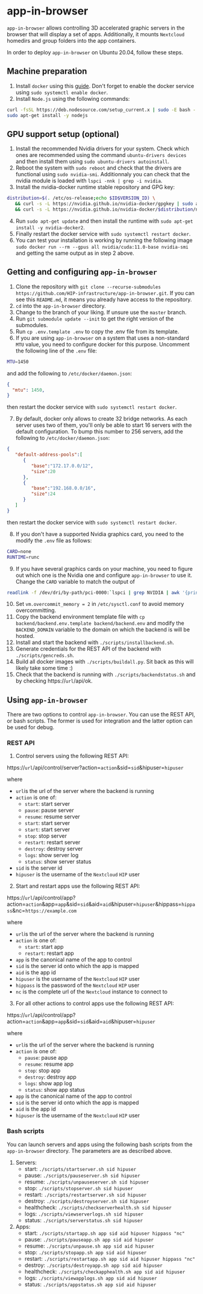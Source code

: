 # app-in-browser

`app-in-browser` allows controlling 3D accelerated graphic servers in the browser that will display a set of apps. Additionally, it mounts `Nextcloud` homedirs and group folders into the app containers.

In order to deploy `app-in-browser` on Ubuntu 20.04, follow these steps.


## Machine preparation
1. Install `docker` using this [guide](https://www.digitalocean.com/community/tutorials/how-to-install-and-use-docker-on-ubuntu-20-04). Don't forget to enable the docker service using `sudo systemctl enable docker`.
2. Install `Node.js` using the following commands:
```bash
curl -fsSL https://deb.nodesource.com/setup_current.x | sudo -E bash -
sudo apt-get install -y nodejs
```

## GPU support setup (optional)
1. Install the recommended Nvidia drivers for your system. Check which ones are recommended using the command `ubuntu-drivers devices` and then install them using `sudo ubuntu-drivers autoinstall`.
2. Reboot the system with `sudo reboot` and check that the drivers are functional using `sudo nvidia-smi`. Additionnaly you can check that the nvidia module is loaded with `lspci -nnk | grep -i nvidia`.
3. Install the nvidia-docker runtime stable repository and GPG key:
```bash
distribution=$(. /etc/os-release;echo $ID$VERSION_ID) \
   && curl -s -L https://nvidia.github.io/nvidia-docker/gpgkey | sudo apt-key add - \
   && curl -s -L https://nvidia.github.io/nvidia-docker/$distribution/nvidia-docker.list | sudo tee /etc/apt/sources.list.d/nvidia-docker.list
```

4. Run `sudo apt-get update` and then install the runtime with `sudo apt-get install -y nvidia-docker2`.
5. Finally restart the docker service with `sudo systemctl restart docker`.
6. You can test your installation is working by running the following image `sudo docker run --rm --gpus all nvidia/cuda:11.0-base nvidia-smi` and getting the same output as in step 2 above.

## Getting and configuring `app-in-browser`
1. Clone the repository with `git clone --recurse-submodules https://github.com/HIP-infrastructure/app-in-browser.git`. If you can see this `README.md`, it means you already have access to the repository.
2. `cd` into the `app-in-browser` directory.
3. Change to the branch of your liking. If unsure use the `master` branch.
4. Run `git submodule update --init` to get the right version of the submodules.
5. Run `cp .env.template .env` to copy the .env file from its template.
6. If you are using `app-in-browser` on a system that uses a non-standard `MTU` value, you need to configure docker for this purpose. Uncomment the following line of the `.env` file:
```bash
MTU=1450
```
and add the following to `/etc/docker/daemon.json`:
```json
{
  "mtu": 1450,
}
```
then restart the docker service with `sudo systemctl restart docker`.

7. By default, docker only allows to create 32 bridge networks. As each server uses two of them, you'll only be able to start 16 servers with the default configuration. To bump this number to 256 servers, add the following to `/etc/docker/daemon.json`:
```json
{
   "default-address-pools":[
      {
         "base":"172.17.0.0/12",
         "size":20
      },
      {
         "base":"192.168.0.0/16",
         "size":24
      }
   ]
}
```
then restart the docker service with `sudo systemctl restart docker`.

8. If you don't have a supported Nvidia graphics card, you need to the modify the `.env` file as follows:
```bash
CARD=none
RUNTIME=runc
```
9. If you have several graphics cards on your machine, you need to figure out which one is the Nvidia one and configure `app-in-browser` to use it. Change the `CARD` variable to match the output of
```bash
readlink -f /dev/dri/by-path/pci-0000:`lspci | grep NVIDIA | awk '{print $1}'`-card | xargs basename
```
10. Set `vm.overcommit_memory = 2` in `/etc/sysctl.conf` to avoid memory overcommitting.
11. Copy the backend environment template file with `cp backend/backend.env.template backend/backend.env` and modify the `BACKEND_DOMAIN` variable to the domain on which the backend is will be hosted.
12. Install and start the backend with `./scripts/installbackend.sh`.
13. Generate credentials for the REST API of the backend with `./scripts/gencreds.sh`. 
14. Build all docker images with `./scripts/buildall.py`. Sit back as this will likely take some time :)
15. Check that the backend is running with `./scripts/backendstatus.sh` and by checking https://`url`/api/ok.
 
## Using `app-in-browser`
There are two options to control `app-in-browser`. You can use the REST API, or bash scripts. The former is used for integration and the latter option can be used for debug.

### REST API
1. Control servers using the following REST API:

https://`url`/api/control/server?action=`action`&sid=`sid`&hipuser=`hipuser`

where
   * `url`is the url of the server where the backend is running
   * `action` is one of:
      * `start`: start server
      * `pause`: pause server
      * `resume`: resume server
      * `start`: start server 
      * `start`: start server
      * `stop`: stop server
      * `restart`: restart server
      * `destroy`: destroy server
      * `logs`: show server log
      * `status`: show server status
   * `sid` is the server id
   * `hipuser` is the username of the `Nextcloud` `HIP` user
2. Start and restart apps use the following REST API:

https://`url`/api/control/app?action=`action`&app=`app`&sid=`sid`&aid=`aid`&hipuser=`hipuser`&hippass=`hippass`&nc=`https://example.com`

where
   * `url`is the url of the server where the backend is running
   * `action` is one of:
      * `start`: start app
      * `restart`: restart app
   * `app` is the canonical name of the app to control
   * `sid` is the server id onto which the app is mapped
   * `aid` is the app id
   * `hipuser` is the username of the `Nextcloud` `HIP` user
   * `hippass` is the password of the `Nextcloud` `HIP` user
   * `nc` is the complete url of the `Nextcloud` instance to connect to
 3. For all other actions to control apps use the following REST API:

https://`url`/api/control/app?action=`action`&app=`app`&sid=`sid`&aid=`aid`&hipuser=`hipuser`

where
   * `url`is the url of the server where the backend is running
   * `action` is one of:
      * `pause`: pause app
      * `resume`: resume app
      * `stop`: stop app
      * `destroy`: destroy app
      * `logs`: show app log
      * `status`: show app status
   * `app` is the canonical name of the app to control
   * `sid` is the server id onto which the app is mapped
   * `aid` is the app id
   * `hipuser` is the username of the `Nextcloud` `HIP` user

### Bash scripts
You can launch servers and apps using the following bash scripts from the `app-in-browser` directory. The parameters are as described above.
1. Servers:
   * start: `./scripts/startserver.sh sid hipuser`
   * pause: `./scripts/pauseserver.sh sid hipuser`
   * resume: `./scripts/unpauseserver.sh sid hipuser`
   * stop: `./scripts/stopserver.sh sid hipuser`
   * restart: `./scripts/restartserver.sh sid hipuser`
   * destroy: `./scripts/destroyserver.sh sid hipuser`
   * healthcheck: `./scripts/checkserverhealth.sh sid hipuser`
   * logs: `./scripts/viewserverlogs.sh sid hipuser`
   * status: `./scripts/serverstatus.sh sid hipuser`
2. Apps:
   * start: `./scripts/startapp.sh app sid aid hipuser hippass "nc"`
   * pause: `./scripts/pauseapp.sh app sid aid hipuser`
   * resume: `./scripts/unpause.sh app sid aid hipuser`
   * stop: `./scripts/stopapp.sh app sid aid hipuser`
   * restart: `./scripts/restartapp.sh app sid aid hipuser hippass "nc"`
   * destroy: `./scripts/destroyapp.sh app sid aid hipuser`
   * healthcheck: `./scripts/checkapphealth.sh app sid aid hipuser`
   * logs: `./scripts/viewapplogs.sh app sid aid hipuser`
   * status: `./scripts/appstatus.sh app sid aid hipuser`
